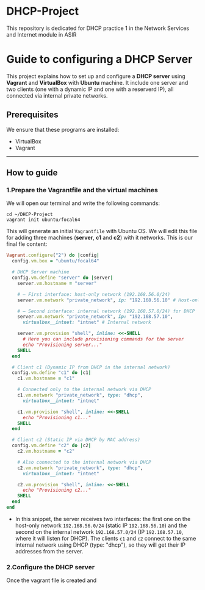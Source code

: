 # DHCP-Project
This repository is dedicated for DHCP practice 1 in the Network Services and Internet module in ASIR

# Guide to configuring a DHCP Server

This project explains how to set up and configure a **DHCP server** using **Vagrant** and **VirtualBox** with **Ubuntu** machine.
It include one server and two clients (one with a dynamic IP and one with a reserverd IP), all connected via internal private networks.

## Prerequisites

We ensure that these programs are installed:

- VirtualBox
- Vagrant

---

## How to guide
### 1.Prepare the Vagrantfile and the virtual machines
We will open our terminal and write the following commands:
```shell
cd ~/DHCP-Project
vagrant init ubuntu/focal64
```
This will generate an initial ```Vagrantfile``` with Ubuntu OS. We will edit this file for adding three machines (**server**, **c1** and **c2**) with it networks. This is our final fle content:
```ruby
Vagrant.configure("2") do |config|
  config.vm.box = "ubuntu/focal64"

  # DHCP Server machine
  config.vm.define "server" do |server|
    server.vm.hostname = "server"

    # – First interface: host-only network (192.168.56.0/24)
    server.vm.network "private_network", ip: "192.168.56.10" # Host-only

    # – Second interface: internal network (192.168.57.0/24) for DHCP
    server.vm.network "private_network", ip: "192.168.57.10",
      virtualbox__intnet: "intnet" # Internal network

    server.vm.provision "shell", inline: <<-SHELL
      # Here you can include provisioning commands for the server
      echo "Provisioning server..."
    SHELL
  end

  # Client c1 (Dynamic IP from DHCP in the internal network)
  config.vm.define "c1" do |c1|
    c1.vm.hostname = "c1"

    # Connected only to the internal network via DHCP
    c1.vm.network "private_network", type: "dhcp",
      virtualbox__intnet: "intnet"

    c1.vm.provision "shell", inline: <<-SHELL
      echo "Provisioning c1..."
    SHELL
  end

  # Client c2 (Static IP via DHCP by MAC address)
  config.vm.define "c2" do |c2|
    c2.vm.hostname = "c2"

    # Also connected to the internal network via DHCP
    c2.vm.network "private_network", type: "dhcp",
      virtualbox__intnet: "intnet"

    c2.vm.provision "shell", inline: <<-SHELL
      echo "Provisioning c2..."
    SHELL
  end
end

```
- In this snippet, the server receives two interfaces: the first one on the host-only network ```192.168.56.0/24``` (static IP ```192.168.56.10```) and the second on the internal network ```192.168.57.0/24``` (IP ```192.168.57.10```, where it will listen for DHCP). The clients ```c1``` and ```c2``` connect to the same internal network using DHCP (type: "dhcp"), so they will get their IP addresses from the server.

### 2.Configure the DHCP server
Once the vagrant file is created and

